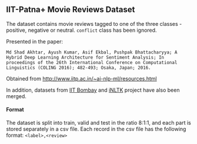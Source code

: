 

## IIT-Patna+ Movie Reviews Dataset


The dataset contains movie reviews tagged to one of the three classes - positive, negative or neutral. `conflict` class has been ignored. 

Presented in the paper:
```
Md Shad Akhtar, Ayush Kumar, Asif Ekbal, Pushpak Bhattacharyya; A Hybrid Deep Learning Architecture for Sentiment Analysis; In proceedings of the 26th International Conference on Computational Linguistics (COLING 2016); 482-493; Osaka, Japan; 2016. 
```

Obtained from http://www.iitp.ac.in/~ai-nlp-ml/resources.html

In addition, datasets from [IIT Bombay](http://www.cfilt.iitb.ac.in/resources/senti/HPLC_downloaderInfo.php) and [iNLTK](https://www.kaggle.com/disisbig/hindi-movie-reviews-dataset) project have also been merged. 

#### Format

The dataset is split into train, valid and test in the ratio 8:1:1, and each part is stored separately in a csv file. Each record in the csv file has the following format: `<label>,<review>`
